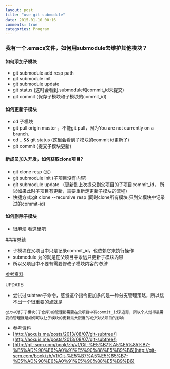 ```yaml
---
layout: post
title: "use git submodule"
date: 2015-01-10 00:16
comments: true
categories: Program
---
```

### 我有一个.emacs文件，如何用submodule去维护其他模块？
#### 如何添加子模块
* git submodule add resp path
* git submodule init
* git submodule update
* git status (这时会看到.submodule和commit_id未提交)
* git commit (保存子模块和子模块的commit_id)

#### 如何更新子模块
* cd 子模块
* git pull origin master ，不能git pull，因为You are not currently on a branch.
* cd .. && git status (这里会看到子模块的commit id更新了)
* git commit (提交子模块更新)

#### 新成员加入开发，如何获取clone项目?
* git clone resp (父)
* git submodule init (子项目没有内容)
* git submodule update （更新到上次提交到父项目的子项目commit_id， 所以如果此时子项目有更新，需要重新走更新子模块的流程）
* 快捷方式:git clone --recursive resp (同时clone所有模块,只到父模块中记录过的commit-id)

#### 如何删除子模块
* 很麻烦
[看这里吧](http://www.kafeitu.me/git/2012/03/27/git-submodule.html)


####总结
* 子模块在父项目中只是记录commit_id，也依赖它来执行操作
* submodule 为的就是在父项目中永远只更新子模块内容
* 所以父项目中不要有需要修改子模块内容的*想法*


[参考资料](http://www.kafeitu.me/git/2012/03/27/git-submodule.html)


UPDATE:

* 尝试过subtree子命令，感觉这个指令更加多的是一种分支管理策略，所以跳不出一个很重要的点就是

```git中对于子模块(子仓库)的管理都需要在父项目中有commit_id来追踪，所以个人觉得最需要的管理就是如何可以让子模块的更新最大限度的减少对父项目的影响```

* 参考资料
* [http://aoxuis.me/posts/2013/08/07/git-subtree/](http://aoxuis.me/posts/2013/08/07/git-subtree/)
* [http://git-scm.com/book/zh/v1/Git-%E5%B7%A5%E5%85%B7-%E5%AD%90%E6%A0%91%E5%90%88%E5%B9%B6](http://git-scm.com/book/zh/v1/Git-%E5%B7%A5%E5%85%B7-%E5%AD%90%E6%A0%91%E5%90%88%E5%B9%B6)
